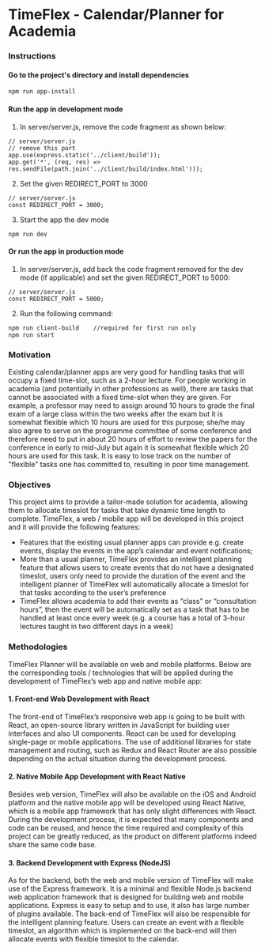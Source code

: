 
# TimeFlex - Calendar/Planner for Academia
### Instructions
#### Go to the project's directory and install dependencies
```
npm run app-install
```
#### Run the app in development mode
1)  In server/server.js, remove the code fragment as shown below:
```
// server/server.js
// remove this part
app.use(express.static('../client/build'));
app.get('*', (req, res) => res.sendFile(path.join('../client/build/index.html')));
```
2)  Set the given REDIRECT_PORT to 3000
```
// server/server.js
const REDIRECT_PORT = 3000;
```
3)  Start the app the dev mode
```
npm run dev
```
#### Or run the app in production mode
1)  In server/server.js, add back the code fragment removed for the dev mode (if applicable) and set the given REDIRECT_PORT to 5000: 
```
// server/server.js
const REDIRECT_PORT = 5000;
```
2)  Run the following command:
```
npm run client-build    //required for first run only
npm run start
```

### Motivation
Existing calendar/planner apps are very good for handling tasks that will occupy
a fixed time-slot, such as a 2-hour lecture. For people working in academia (and
potentially in other professions as well), there are tasks that cannot be
associated with a fixed time-slot when they are given. For example, a professor
may need to assign around 10 hours to grade the final exam of a large class
within the two weeks after the exam but it is somewhat flexible which 10 hours
are used for this purpose; she/he may also agree to serve on the programme
committee of some conference and therefore need to put in about 20 hours of
effort to review the papers for the conference in early to mid-July but again it is
somewhat flexible which 20 hours are used for this task. It is easy to lose track
on the number of "flexible" tasks one has committed to, resulting in poor time
management.

### Objectives
This project aims to provide a tailor-made solution for academia, allowing them
to allocate timeslot for tasks that take dynamic time length to complete.
TimeFlex, a web / mobile app will be developed in this project and it will provide
the following features:
- Features that the existing usual planner apps can provide e.g. create
events, display the events in the app’s calendar and event notifications;
- More than a usual planner, TimeFlex provides an intelligent planning
feature that allows users to create events that do not have a designated
timeslot, users only need to provide the duration of the event and the
intelligent planner of TimeFlex will automatically allocate a timeslot for that
tasks according to the user’s preference
- TimeFlex allows academia to add their events as “class” or “consultation
hours”, then the event will be automatically set as a task that has to be
handled at least once every week (e.g. a course has a total of 3-hour
lectures taught in two different days in a week)

### Methodologies
TimeFlex Planner will be available on web and mobile platforms. Below are the
corresponding tools / technologies that will be applied during the development
of TimeFlex’s web app and native mobile app:

#### 1. Front-end Web Development with React
The front-end of TimeFlex’s responsive web app is going to be built with
React, an open-source library written in JavaScript for building user
interfaces and also UI components. React can be used for developing
single-page or mobile applications. The use of additional libraries for state
management and routing, such as Redux and React Router are also
possible depending on the actual situation during the development process.

#### 2. Native Mobile App Development with React Native
Besides web version, TimeFlex will also be available on the iOS and
Android platform and the native mobile app will be developed using React
Native, which is a mobile app framework that has only slight differences
with React. During the development process, it is expected that many
components and code can be reused, and hence the time required and
complexity of this project can be greatly reduced, as the product on
different platforms indeed share the same code base.

#### 3. Backend Development with Express (NodeJS)
As for the backend, both the web and mobile version of TimeFlex will make
use of the Express framework. It is a minimal and flexible Node.js backend
web application framework that is designed for building web and mobile
applications. Express is easy to setup and to use, it also has large number
of plugins available.
The back-end of TimeFlex will also be responsible for the intelligent
planning feature. Users can create an event with a flexible timeslot, an
algorithm which is implemented on the back-end will then allocate events
with flexible timeslot to the calendar.
